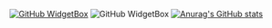 <!---
evokerking1/evokerking1 is a ✨ special ✨ repository because its `README.md` (this file) appears on your GitHub profile.
You can click the Preview link to take a look at your changes.
--->
[![GitHub WidgetBox](https://github-widgetbox.vercel.app/api/profile?username=evokerking1&data=followers,repositories,stars,commits&theme=nautilus)](https://github.com/Jurredr/github-widgetbox)
![GitHub WidgetBox](https://github-widgetbox.vercel.app/api/skills?languages=js,java,python,html,css)
[![Anurag's GitHub stats](https://github-readme-stats.vercel.app/api?username=evokerking1&theme=ambient_gradient)](https://github.com/anuraghazra/github-readme-stats)
